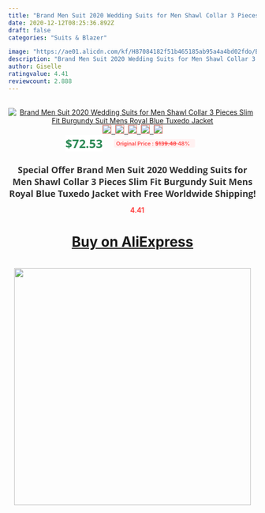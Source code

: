 ```yaml
---
title: "Brand Men Suit 2020 Wedding Suits for Men Shawl Collar 3 Pieces Slim Fit Burgundy Suit Mens Royal Blue Tuxedo Jacket"
date: 2020-12-12T08:25:36.892Z
draft: false
categories: "Suits & Blazer"

image: "https://ae01.alicdn.com/kf/H87084182f51b465185ab95a4a4bd02fdo/Brand-Men-Suit-2020-Wedding-Suits-for-Men-Shawl-Collar-3-Pieces-Slim-Fit-Burgundy-Suit.jpg"
description: "Brand Men Suit 2020 Wedding Suits for Men Shawl Collar 3 Pieces Slim Fit Burgundy Suit Mens Royal Blue Tuxedo Jacket"
author: Giselle
ratingvalue: 4.41
reviewcount: 2.888
---
```

<br>
<div style="text-align: center;">
<a href="https://s.click.aliexpress.com/e/_AaaVDb" target="_blank" rel="nofollow noopener noreferrer"><img alt="Brand Men Suit 2020 Wedding Suits for Men Shawl Collar 3 Pieces Slim Fit Burgundy Suit Mens Royal Blue Tuxedo Jacket" class="magnifier-image" src="https://ae01.alicdn.com/kf/H87084182f51b465185ab95a4a4bd02fdo/Brand-Men-Suit-2020-Wedding-Suits-for-Men-Shawl-Collar-3-Pieces-Slim-Fit-Burgundy-Suit.jpg_640x640.jpg">
<br>
<img style="border:1px solid salmon" src="https://ae01.alicdn.com/kf/H87084182f51b465185ab95a4a4bd02fdo/Brand-Men-Suit-2020-Wedding-Suits-for-Men-Shawl-Collar-3-Pieces-Slim-Fit-Burgundy-Suit.jpg_120x120.jpg">&nbsp;&nbsp;<img style="border:1px solid salmon" src="https://ae01.alicdn.com/kf/H75a205bf43b14de09a5ee7a95968b751A/Brand-Men-Suit-2020-Wedding-Suits-for-Men-Shawl-Collar-3-Pieces-Slim-Fit-Burgundy-Suit.jpg_120x120.jpg">&nbsp;&nbsp;<img style="border:1px solid salmon" src="https://ae01.alicdn.com/kf/H536408741bf3402f99f18e0150f3c955u/Brand-Men-Suit-2020-Wedding-Suits-for-Men-Shawl-Collar-3-Pieces-Slim-Fit-Burgundy-Suit.jpg_120x120.jpg">&nbsp;&nbsp;<img style="border:1px solid salmon" src="https://ae01.alicdn.com/kf/H68df01f1d921498e8b3ba83db5f67ac9h/Brand-Men-Suit-2020-Wedding-Suits-for-Men-Shawl-Collar-3-Pieces-Slim-Fit-Burgundy-Suit.jpg_120x120.jpg">&nbsp;&nbsp;<img style="border:1px solid salmon" src="https://ae01.alicdn.com/kf/Hbf4e07dcfda54dbb920da50c1c75a61bt/Brand-Men-Suit-2020-Wedding-Suits-for-Men-Shawl-Collar-3-Pieces-Slim-Fit-Burgundy-Suit.jpg_120x120.jpg"></a></div><br0>
<div style="text-align: center;"><span style="background-color: white; border: 0px; box-sizing: border-box; color: seagreen; display: inline-block; font-family: &quot;open sans&quot; , &quot;arial&quot; , &quot;helvetica&quot; , sans-serif , &quot;heiti&quot;; font-size: 24px; font-stretch: inherit; font-weight: 700; line-height: inherit; margin: 0px 10px 0px 0px; padding: 0px; vertical-align: middle;">$72.53 </span>
<span style="background: rgb(255 , 241 , 241); border-radius: 3px; border: 0px; box-sizing: border-box; color: #ff4747; display: inline-block; font-family: inherit; font-size: 12px; font-stretch: inherit; font-style: inherit; font-variant: inherit; font-weight: 600; line-height: inherit; margin: 0px; padding: 2px 5px; transform: scale(0.9); vertical-align: middle;">Original Price : <b style="text-decoration: line-through;">$139.48 </b> 48%&nbsp;&nbsp;</span></div>
<h1 style="color: #333333; display: inline-block; font-family: &quot;open sans&quot; , &quot;arial&quot; , &quot;helvetica&quot; , sans-serif , &quot;heiti&quot;; font-size: 18px; font-stretch: inherit; font-weight: 700; text-align: center;">Special Offer Brand Men Suit 2020 Wedding Suits for Men Shawl Collar 3 Pieces Slim Fit Burgundy Suit Mens Royal Blue Tuxedo Jacket with Free Worldwide Shipping!</h1>
<div style="color: #ff4747; text-align: center;">
<img src="https://4.bp.blogspot.com/-M0ZcTcb-5uY/XleCXlxnR4I/AAAAAAAAAEc/OrjgMkXV1oMQFaCRZj5HQwOCBcu3w1FegCPcBGAYYCw/s1600/star.png" style="height: 15px;">&nbsp;<b>4.41</b></div>
<div class="button_cont" align="center"><a class="buynow_a" href="https://s.click.aliexpress.com/e/_AaaVDb" target="_blank" rel="nofollow noopener noreferrer"><H1>Buy on AliExpress</H1></a></div><br>
<div class="separator" style="clear: both; text-align: center;">
<img src="https://lh3.googleusercontent.com/-pTy5HemUv9M/XlePHvY0dAI/AAAAAAAAAE4/0nX5iRUoIWY8eMW9Dpxeirr157OZliDIgCLcBGAsYHQ/s1600/badge.gif" width="480">
</div>
